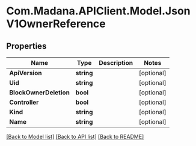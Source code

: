 
# Com.Madana.APIClient.Model.JsonV1OwnerReference

## Properties

Name | Type | Description | Notes
------------ | ------------- | ------------- | -------------
**ApiVersion** | **string** |  | [optional] 
**Uid** | **string** |  | [optional] 
**BlockOwnerDeletion** | **bool** |  | [optional] 
**Controller** | **bool** |  | [optional] 
**Kind** | **string** |  | [optional] 
**Name** | **string** |  | [optional] 

[[Back to Model list]](../README.md#documentation-for-models)
[[Back to API list]](../README.md#documentation-for-api-endpoints)
[[Back to README]](../README.md)

